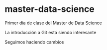 # master-data-science

Primer dia de clase del Master de Data Science

La introducción a Git está siendo interesante

Seguimos haciendo cambios
